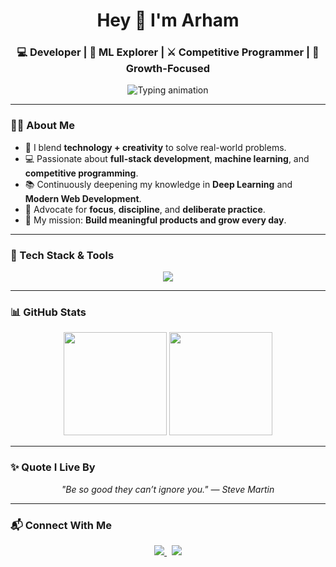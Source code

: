 <!-- GitHub Profile README for Arham Kachhara -->

<h1 align="center">Hey 👋 I'm Arham</h1>
<h3 align="center">💻 Developer | 🧠 ML Explorer | ⚔️ Competitive Programmer | 🚀 Growth-Focused</h3>

<p align="center">
  <img src="https://readme-typing-svg.demolab.com?font=Fira+Code&duration=3000&pause=1000&color=00FFFF&center=true&vCenter=true&width=500&lines=Web+Developer+%7C+ML+Enthusiast;Lifelong+Learner+%7C+Problem+Solver;Code.+Learn.+Improve." alt="Typing animation" />
</p>

---

### 🙋‍♂️ About Me

- 🧠 I blend **technology + creativity** to solve real-world problems.
- 💻 Passionate about **full-stack development**, **machine learning**, and **competitive programming**.
- 📚 Continuously deepening my knowledge in **Deep Learning** and **Modern Web Development**.
- 🧩 Advocate for **focus**, **discipline**, and **deliberate practice**.
- 🚀 My mission: **Build meaningful products and grow every day**.

---

### 🧰 Tech Stack & Tools

<p align="center">
  <img src="https://skillicons.dev/icons?i=react,tailwind,js,ts,nodejs,express,mongodb,spring,java,python,cpp,vscode,git,github" />
</p>

---

### 📊 GitHub Stats

<p align="center">
  <img src="https://github-readme-stats.vercel.app/api?username=arhamkac&show_icons=true&theme=onedark&hide_border=true" height="165"/>
  <img src="https://github-readme-streak-stats.herokuapp.com?user=arhamkac&theme=onedark&hide_border=true" height="165"/>
</p>

---

### ✨ Quote I Live By

<p align="center"><i>"Be so good they can’t ignore you." — Steve Martin</i></p>

---

### 📬 Connect With Me

<p align="center">
  <a href="https://www.linkedin.com/in/arham-kachhara-35a287317/" target="_blank">
    <img src="https://img.shields.io/badge/LinkedIn-0077B5?style=for-the-badge&logo=linkedin&logoColor=white" />
  </a>
  &nbsp;
  <a href="mailto:arhamkachhara@gmail.com">
    <img src="https://img.shields.io/badge/Gmail-D14836?style=for-the-badge&logo=gmail&logoColor=white" />
  </a>
</p>



